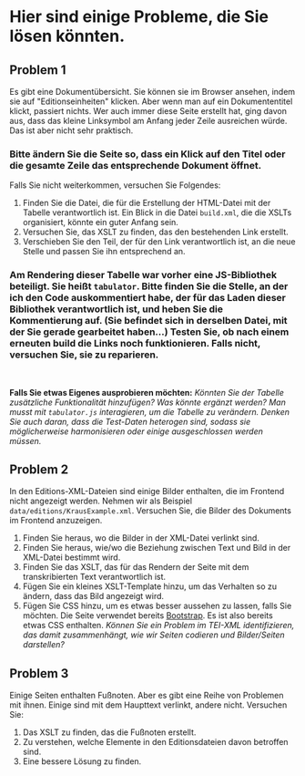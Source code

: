 # Hier sind einige Probleme, die Sie lösen könnten.

## Problem 1

Es gibt eine Dokumentübersicht. Sie können sie im Browser ansehen, indem sie auf "Editionseinheiten" klicken. Aber wenn man auf ein Dokumententitel klickt, passiert nichts. Wer auch immer diese Seite erstellt hat, ging davon aus, dass das kleine Linksymbol am Anfang jeder Zeile ausreichen würde. Das ist aber nicht sehr praktisch.

### Bitte ändern Sie die Seite so, dass ein Klick auf den Titel oder die gesamte Zeile das entsprechende Dokument öffnet.

Falls Sie nicht weiterkommen, versuchen Sie Folgendes:
1. Finden Sie die Datei, die für die Erstellung der HTML-Datei mit der Tabelle verantwortlich ist. Ein Blick in die Datei `build.xml`, die die XSLTs organisiert, könnte ein guter Anfang sein.
2. Versuchen Sie, das XSLT zu finden, das den bestehenden Link erstellt.
3. Verschieben Sie den Teil, der für den Link verantwortlich ist, an die neue Stelle und passen Sie ihn entsprechend an.

### Am Rendering dieser Tabelle war vorher eine JS-Bibliothek beteiligt. Sie heißt `tabulator`. Bitte finden Sie die Stelle, an der ich den Code auskommentiert habe, der für das Laden dieser Bibliothek verantwortlich ist, und heben Sie die Kommentierung auf. (Sie befindet sich in derselben Datei, mit der Sie gerade gearbeitet haben...) Testen Sie, ob nach einem erneuten build die Links noch funktionieren. Falls nicht, versuchen Sie, sie zu reparieren.

<br/>

**Falls Sie etwas Eigenes ausprobieren möchten:** *Könnten Sie der Tabelle zusätzliche Funktionalität hinzufügen? Was könnte ergänzt werden? Man musst mit `tabulator.js` interagieren, um die Tabelle zu verändern. Denken Sie auch daran, dass die Test-Daten heterogen sind, sodass sie möglicherweise harmonisieren oder einige ausgeschlossen werden müssen.*

## Problem 2

In den Editions-XML-Dateien sind einige Bilder enthalten, die im Frontend nicht angezeigt werden. Nehmen wir als Beispiel ```data/editions/KrausExample.xml```. Versuchen Sie, die Bilder des Dokuments im Frontend anzuzeigen.
1. Finden Sie heraus, wo die Bilder in der XML-Datei verlinkt sind.
2. Finden Sie heraus, wie/wo die Beziehung zwischen Text und Bild in der XML-Datei bestimmt wird.
3. Finden Sie das XSLT, das für das Rendern der Seite mit dem transkribierten Text verantwortlich ist.
4. Fügen Sie ein kleines XSLT-Template hinzu, um das Verhalten so zu ändern, dass das Bild angezeigt wird.
5. Fügen Sie CSS hinzu, um es etwas besser aussehen zu lassen, falls Sie möchten. Die Seite verwendet bereits [Bootstrap](https://getbootstrap.com/). Es ist also bereits etwas CSS enthalten.
*Können Sie ein Problem im TEI-XML identifizieren, das damit zusammenhängt, wie wir Seiten codieren und Bilder/Seiten darstellen?*

## Problem 3

Einige Seiten enthalten Fußnoten. Aber es gibt eine Reihe von Problemen mit ihnen. 
Einige sind mit dem Haupttext verlinkt, andere nicht.
Versuchen Sie:
1. Das XSLT zu finden, das die Fußnoten erstellt.
2. Zu verstehen, welche Elemente in den Editionsdateien davon betroffen sind.
3. Eine bessere Lösung zu finden.
